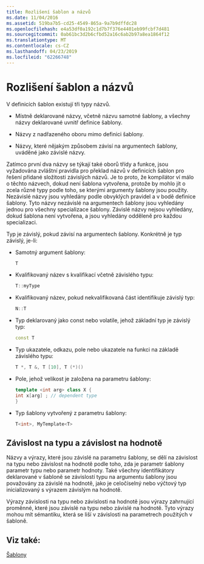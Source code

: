 ```yaml
---
title: Rozlišení šablon a názvů
ms.date: 11/04/2016
ms.assetid: 519ba7b5-cd25-4549-865a-9a7b9dffdc28
ms.openlocfilehash: e4a53df0a192c1d7b7f376e4401eb99fcbf7d481
ms.sourcegitcommit: 0ab61bc3d2b6cfbd52a16c6ab2b97a8ea1864f12
ms.translationtype: MT
ms.contentlocale: cs-CZ
ms.lasthandoff: 04/23/2019
ms.locfileid: "62266748"
---
```

# <a name="templates-and-name-resolution"></a>Rozlišení šablon a názvů

V definicích šablon existují tři typy názvů.

- Místně deklarované názvy, včetně názvu samotné šablony, a všechny názvy deklarované uvnitř definice šablony.

- Názvy z nadřazeného oboru mimo definici šablony.

- Názvy, které nějakým způsobem závisí na argumentech šablony, uváděné jako závislé názvy.

Zatímco první dva názvy se týkají také oborů třídy a funkce, jsou vyžadována zvláštní pravidla pro překlad názvů v definicích šablon pro řešení přidané složitosti závislých názvů. Je to proto, že kompilátor ví málo o těchto názvech, dokud není šablona vytvořena, protože by mohlo jít o zcela různé typy podle toho, se kterými argumenty šablony jsou použity. Nezávislé názvy jsou vyhledány podle obvyklých pravidel a v bodě definice šablony. Tyto názvy nezávislé na argumentech šablony jsou vyhledány jednou pro všechny specializace šablony. Závislé názvy nejsou vyhledány, dokud šablona není vytvořena, a jsou vyhledány odděleně pro každou specializaci.

Typ je závislý, pokud závisí na argumentech šablony. Konkrétně je typ závislý, je-li:

- Samotný argument šablony:

    ```cpp
    T
    ```

- Kvalifikovaný název s kvalifikací včetně závislého typu:

    ```cpp
    T::myType
    ```

- Kvalifikovaný název, pokud nekvalifikovaná část identifikuje závislý typ:

    ```cpp
    N::T
    ```

- Typ deklarovaný jako const nebo volatile, jehož základní typ je závislý typ:

    ```cpp
    const T
    ```

- Typ ukazatele, odkazu, pole nebo ukazatele na funkci na základě závislého typu:

    ```cpp
    T *, T &, T [10], T (*)()
    ```

- Pole, jehož velikost je založena na parametru šablony:

    ```cpp
    template <int arg> class X {
    int x[arg] ; // dependent type
    }
    ```

- Typ šablony vytvořený z parametru šablony:

    ```cpp
    T<int>, MyTemplate<T>
    ```

## <a name="type-dependence-and-value-dependence"></a>Závislost na typu a závislost na hodnotě

Názvy a výrazy, které jsou závislé na parametru šablony, se dělí na závislost na typu nebo závislost na hodnotě podle toho, zda je parametr šablony parametr typu nebo parametr hodnoty. Také všechny identifikátory deklarované v šabloně se závislostí typu na argumentu šablony jsou považovány za závislé na hodnotě, jako je celočíselný nebo výčtový typ inicializovaný s výrazem závislým na hodnotě.

Výrazy závislosti na typu nebo závislosti na hodnotě jsou výrazy zahrnující proměnné, které jsou závislé na typu nebo závislé na hodnotě. Tyto výrazy mohou mít sémantiku, která se liší v závislosti na parametrech použitých v šabloně.

## <a name="see-also"></a>Viz také:

[Šablony](../cpp/templates-cpp.md)